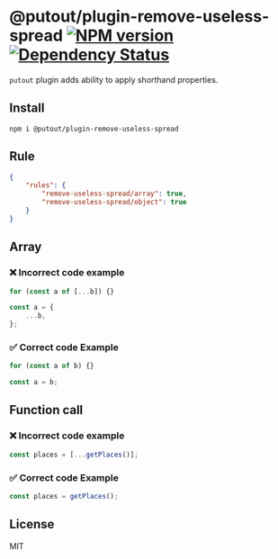 # @putout/plugin-remove-useless-spread [![NPM version][NPMIMGURL]][NPMURL] [![Dependency Status][DependencyStatusIMGURL]][DependencyStatusURL]

[NPMIMGURL]: https://img.shields.io/npm/v/@putout/plugin-remove-useless-spread.svg?style=flat&longCache=true
[NPMURL]: https://npmjs.org/package/@putout/plugin-remove-useless-spread"npm"
[DependencyStatusURL]: https://david-dm.org/coderaiser/putout?path=packages/plugin-remove-useless-spread
[DependencyStatusIMGURL]: https://david-dm.org/coderaiser/putout.svg?path=packages/plugin-remove-useless-spread

`putout` plugin adds ability to apply shorthand properties.

## Install

```
npm i @putout/plugin-remove-useless-spread
```

## Rule

```json
{
    "rules": {
        "remove-useless-spread/array": true,
        "remove-useless-spread/object": true
    }
}
```

## Array

### ❌ Incorrect code example

```js
for (const a of [...b]) {}

const a = {
    ...b,
};
```

### ✅ Correct code Example

```js
for (const a of b) {}

const a = b;
```

## Function call

### ❌ Incorrect code example

```js
const places = [...getPlaces()];
```

### ✅ Correct code Example

```js
const places = getPlaces();
```

## License

MIT
